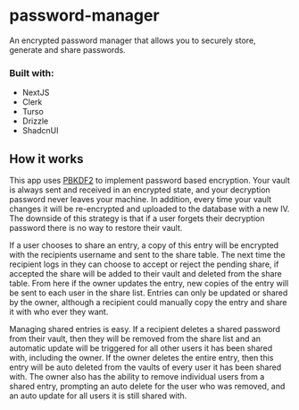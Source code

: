 # password-manager

An encrypted password manager that allows you to securely store, generate and share passwords.

### Built with:
- NextJS
- Clerk
- Turso
- Drizzle
- ShadcnUI

## How it works
This app uses 
[PBKDF2](https://developer.mozilla.org/en-US/docs/Web/API/SubtleCrypto/deriveKey#pbkdf2_2)
to implement password based encryption. Your vault is always sent and received
in an encrypted state, and your decryption password never leaves your machine.
In addition, every time your vault changes it will be re-encrypted and uploaded
to the database with a new IV. The downside of this strategy is that if a user
forgets their decryption password there is no way to restore their vault.

If a user chooses to share an entry, a copy of this entry will be encrypted with
the recipients username and sent to the share table. The next time the recipient
logs in they can choose to accept or reject the pending share, if accepted the share
will be added to their vault and deleted from the share table. From here if the
owner updates the entry, new copies of the entry will be sent to each user in the
share list. Entries can only be updated or shared by the owner, although a recipient
could manually copy the entry and share it with who ever they want.

Managing shared entries is easy. If a recipient deletes a shared password from
their vault, then they will be removed from the share list and an automatic update
will be triggered for all other users it has been shared with, including the owner.
If the owner deletes the entire entry, then this entry will be auto deleted from the
vaults of every user it has been shared with. The owner also has the ability to
remove individual users from a shared entry, prompting an auto delete for the user who
was removed, and an auto update for all users it is still shared with.
